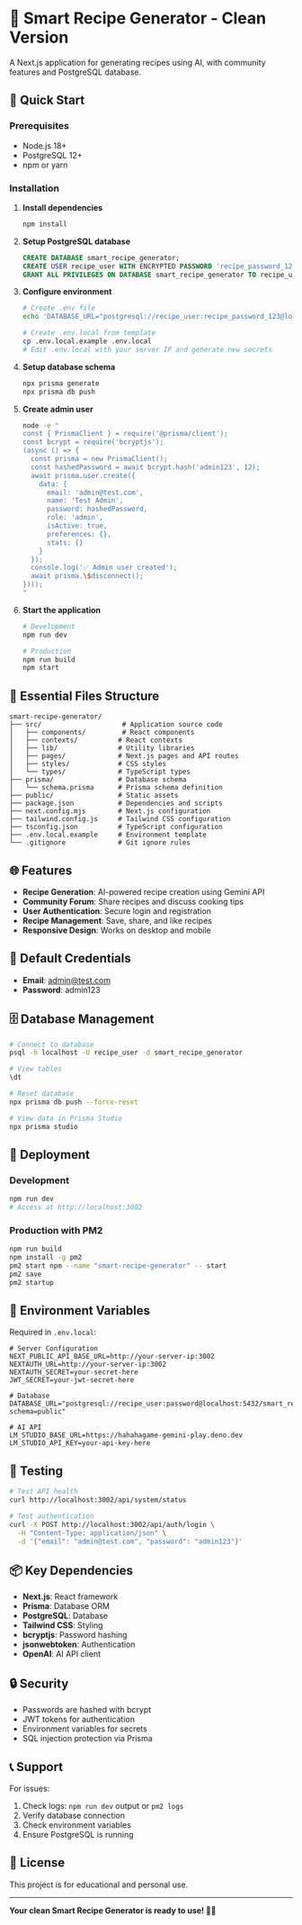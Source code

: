 # 🍳 Smart Recipe Generator - Clean Version

A Next.js application for generating recipes using AI, with community features and PostgreSQL database.

## 🚀 Quick Start

### Prerequisites
- Node.js 18+
- PostgreSQL 12+
- npm or yarn

### Installation

1. **Install dependencies**
   ```bash
   npm install
   ```

2. **Setup PostgreSQL database**
   ```sql
   CREATE DATABASE smart_recipe_generator;
   CREATE USER recipe_user WITH ENCRYPTED PASSWORD 'recipe_password_123';
   GRANT ALL PRIVILEGES ON DATABASE smart_recipe_generator TO recipe_user;
   ```

3. **Configure environment**
   ```bash
   # Create .env file
   echo 'DATABASE_URL="postgresql://recipe_user:recipe_password_123@localhost:5432/smart_recipe_generator?schema=public"' > .env
   
   # Create .env.local from template
   cp .env.local.example .env.local
   # Edit .env.local with your server IP and generate new secrets
   ```

4. **Setup database schema**
   ```bash
   npx prisma generate
   npx prisma db push
   ```

5. **Create admin user**
   ```bash
   node -e "
   const { PrismaClient } = require('@prisma/client');
   const bcrypt = require('bcryptjs');
   (async () => {
     const prisma = new PrismaClient();
     const hashedPassword = await bcrypt.hash('admin123', 12);
     await prisma.user.create({
       data: {
         email: 'admin@test.com',
         name: 'Test Admin',
         password: hashedPassword,
         role: 'admin',
         isActive: true,
         preferences: {},
         stats: {}
       }
     });
     console.log('✅ Admin user created');
     await prisma.\$disconnect();
   })();
   "
   ```

6. **Start the application**
   ```bash
   # Development
   npm run dev
   
   # Production
   npm run build
   npm start
   ```

## 🔧 Essential Files Structure

```
smart-recipe-generator/
├── src/                    # Application source code
│   ├── components/         # React components
│   ├── contexts/          # React contexts
│   ├── lib/               # Utility libraries
│   ├── pages/             # Next.js pages and API routes
│   ├── styles/            # CSS styles
│   └── types/             # TypeScript types
├── prisma/                # Database schema
│   └── schema.prisma      # Prisma schema definition
├── public/                # Static assets
├── package.json           # Dependencies and scripts
├── next.config.mjs        # Next.js configuration
├── tailwind.config.js     # Tailwind CSS configuration
├── tsconfig.json          # TypeScript configuration
├── .env.local.example     # Environment template
└── .gitignore             # Git ignore rules
```

## 🌐 Features

- **Recipe Generation**: AI-powered recipe creation using Gemini API
- **Community Forum**: Share recipes and discuss cooking tips
- **User Authentication**: Secure login and registration
- **Recipe Management**: Save, share, and like recipes
- **Responsive Design**: Works on desktop and mobile

## 🔑 Default Credentials

- **Email**: admin@test.com
- **Password**: admin123

## 🗄️ Database Management

```bash
# Connect to database
psql -h localhost -U recipe_user -d smart_recipe_generator

# View tables
\dt

# Reset database
npx prisma db push --force-reset

# View data in Prisma Studio
npx prisma studio
```

## 🚀 Deployment

### Development
```bash
npm run dev
# Access at http://localhost:3002
```

### Production with PM2
```bash
npm run build
npm install -g pm2
pm2 start npm --name "smart-recipe-generator" -- start
pm2 save
pm2 startup
```

## 🔧 Environment Variables

Required in `.env.local`:

```env
# Server Configuration
NEXT_PUBLIC_API_BASE_URL=http://your-server-ip:3002
NEXTAUTH_URL=http://your-server-ip:3002
NEXTAUTH_SECRET=your-secret-here
JWT_SECRET=your-jwt-secret-here

# Database
DATABASE_URL="postgresql://recipe_user:password@localhost:5432/smart_recipe_generator?schema=public"

# AI API
LM_STUDIO_BASE_URL=https://hahahagame-gemini-play.deno.dev
LM_STUDIO_API_KEY=your-api-key-here
```

## 🧪 Testing

```bash
# Test API health
curl http://localhost:3002/api/system/status

# Test authentication
curl -X POST http://localhost:3002/api/auth/login \
  -H "Content-Type: application/json" \
  -d '{"email": "admin@test.com", "password": "admin123"}'
```

## 📦 Key Dependencies

- **Next.js**: React framework
- **Prisma**: Database ORM
- **PostgreSQL**: Database
- **Tailwind CSS**: Styling
- **bcryptjs**: Password hashing
- **jsonwebtoken**: Authentication
- **OpenAI**: AI API client

## 🔒 Security

- Passwords are hashed with bcrypt
- JWT tokens for authentication
- Environment variables for secrets
- SQL injection protection via Prisma

## 📞 Support

For issues:
1. Check logs: `npm run dev` output or `pm2 logs`
2. Verify database connection
3. Check environment variables
4. Ensure PostgreSQL is running

## 📄 License

This project is for educational and personal use.

---

**Your clean Smart Recipe Generator is ready to use! 🍳✨**
